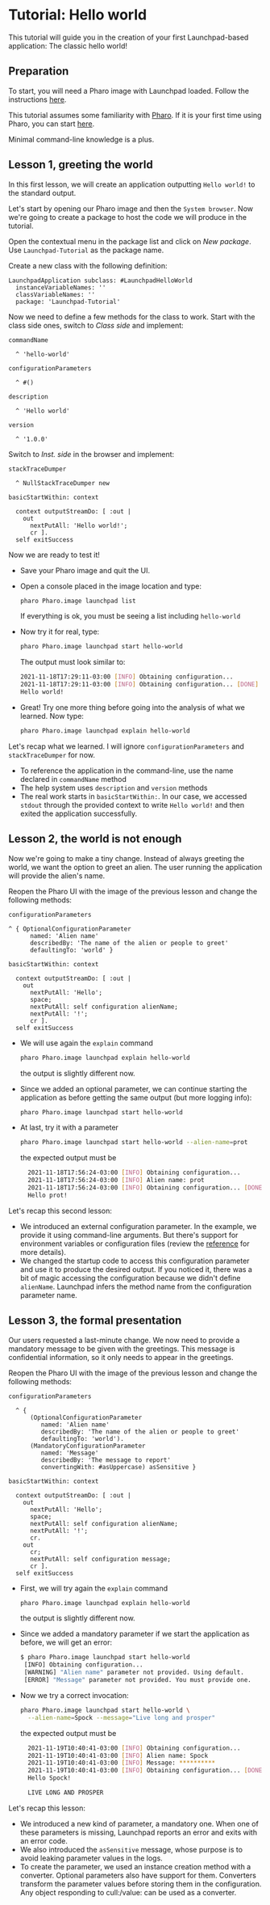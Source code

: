 # Tutorial: Hello world

This tutorial will guide you in the creation of your first Launchpad-based application:
The classic hello world!

## Preparation

To start, you will need a Pharo image with Launchpad loaded.
Follow the instructions [here](../how-to/how-to-load-in-pharo).

This tutorial assumes some familiarity with [Pharo](https://pharo.org/). If it is
your first time using Pharo, you can start [here](https://pharo.org/documentation).

Minimal command-line knowledge is a plus.

## Lesson 1, greeting the world

In this first lesson, we will create an application outputting `Hello world!`
to the standard output.

Let's start by opening our Pharo image and then the `System browser`. Now
we're going to create a package to host the code we will produce in the tutorial.

Open the contextual menu in the package list and click on *New package*. Use
`Launchpad-Tutorial` as the package name.

Create a new class with the following definition:

```smalltalk
LaunchpadApplication subclass: #LaunchpadHelloWorld
  instanceVariableNames: ''
  classVariableNames: ''
  package: 'Launchpad-Tutorial'
```

Now we need to define a few methods for the class to work.
Start with the class side ones, switch to *Class side* and implement:

```smalltalk
commandName

  ^ 'hello-world'
```

```smalltalk
configurationParameters

  ^ #()
```

```smalltalk
description

  ^ 'Hello world'
```

```smalltalk
version

  ^ '1.0.0'
```

Switch to *Inst. side* in the browser and implement:

```smalltalk
stackTraceDumper

  ^ NullStackTraceDumper new
```

```smalltalk
basicStartWithin: context

  context outputStreamDo: [ :out |
    out
      nextPutAll: 'Hello world!';
      cr ].
  self exitSuccess
```

Now we are ready to test it!

- Save your Pharo image and quit the UI.
- Open a console placed in the image location and type:

  ```bash
  pharo Pharo.image launchpad list
  ```

  If everything is ok, you must be seeing a list including `hello-world`

- Now try it for real, type:

  ```bash
  pharo Pharo.image launchpad start hello-world
  ```

  The output must look similar to:

  ```bash
  2021-11-18T17:29:11-03:00 [INFO] Obtaining configuration...
  2021-11-18T17:29:11-03:00 [INFO] Obtaining configuration... [DONE]
  Hello world!
  ```

- Great! Try one more thing before going into the analysis of what we learned.
  Now type:

  ```bash
  pharo Pharo.image launchpad explain hello-world
  ```

 Let's recap what we learned. I will ignore `configurationParameters` and
`stackTraceDumper` for now.

- To reference the application in the command-line, use the name declared in `commandName`
  method
- The help system uses `description` and `version` methods
- The real work starts in `basicStartWithin:`. In our case, we accessed
  `stdout` through the provided context to write `Hello world!` and then exited
  the application successfully.

## Lesson 2, the world is not enough

Now we're going to make a tiny change. Instead of always greeting the world, we want
the option to greet an alien. The user running the application will provide the
alien's name.

Reopen the Pharo UI with the image of the previous lesson and change the
following methods:

```smalltalk
configurationParameters

^ { OptionalConfigurationParameter
      named: 'Alien name'
      describedBy: 'The name of the alien or people to greet'
      defaultingTo: 'world' }
```

```smalltalk
basicStartWithin: context

  context outputStreamDo: [ :out |
    out
      nextPutAll: 'Hello';
      space;
      nextPutAll: self configuration alienName;
      nextPutAll: '!';
      cr ].
  self exitSuccess
```

- We will use again the `explain` command

  ```bash
  pharo Pharo.image launchpad explain hello-world
  ```

  the output is slightly different now.

- Since we added an optional parameter, we can continue starting the application
  as before getting the same output (but more logging info):

  ```bash
  pharo Pharo.image launchpad start hello-world
  ```

- At last, try it with a parameter

  ```bash
  pharo Pharo.image launchpad start hello-world --alien-name=prot
  ```

  the expected output must be

  ```bash
    2021-11-18T17:56:24-03:00 [INFO] Obtaining configuration...
    2021-11-18T17:56:24-03:00 [INFO] Alien name: prot
    2021-11-18T17:56:24-03:00 [INFO] Obtaining configuration... [DONE]
    Hello prot!
  ```

 Let's recap this second lesson:

- We introduced an external configuration parameter. In the example, we provide
  it using command-line arguments. But there's support for environment
  variables or configuration files (review the [reference](../reference/Configuration.md)
  for more details).
- We changed the startup code to access this configuration parameter and use it to
  produce the desired output. If you noticed it, there was a bit of magic accessing
  the configuration because we didn't define `alienName`. Launchpad infers the
  method name from the configuration parameter name.

## Lesson 3, the formal presentation

Our users requested a last-minute change. We now need to provide a mandatory
message to be given with the greetings. This message is confidential information,
so it only needs to appear in the greetings.

Reopen the Pharo UI with the image of the previous lesson and change the
following methods:

```smalltalk
configurationParameters

  ^ {
      (OptionalConfigurationParameter
         named: 'Alien name'
         describedBy: 'The name of the alien or people to greet'
         defaultingTo: 'world').
      (MandatoryConfigurationParameter
         named: 'Message'
         describedBy: 'The message to report'
         convertingWith: #asUppercase) asSensitive }
```

```smalltalk
basicStartWithin: context

  context outputStreamDo: [ :out |
    out
      nextPutAll: 'Hello';
      space;
      nextPutAll: self configuration alienName;
      nextPutAll: '!';
      cr.
    out
      cr;
      nextPutAll: self configuration message;
      cr ].
  self exitSuccess
```

- First, we will try again the `explain` command

  ```bash
  pharo Pharo.image launchpad explain hello-world
  ```

  the output is slightly different now.

- Since we added a mandatory parameter if we start the application as before,
  we will get an error:

  ```bash
  $ pharo Pharo.image launchpad start hello-world
   [INFO] Obtaining configuration...
   [WARNING] "Alien name" parameter not provided. Using default.
   [ERROR] "Message" parameter not provided. You must provide one.
  ```

- Now we try a correct invocation:

  ```bash
  pharo Pharo.image launchpad start hello-world \
    --alien-name=Spock --message="Live long and prosper"
  ```

  the expected output must be

  ```bash
    2021-11-19T10:40:41-03:00 [INFO] Obtaining configuration...
    2021-11-19T10:40:41-03:00 [INFO] Alien name: Spock
    2021-11-19T10:40:41-03:00 [INFO] Message: **********
    2021-11-19T10:40:41-03:00 [INFO] Obtaining configuration... [DONE]
    Hello Spock!

    LIVE LONG AND PROSPER
  ```

 Let's recap this lesson:

- We introduced a new kind of parameter, a mandatory one. When one of these
  parameters is missing, Launchpad reports an error and exits with an error code.
- We also introduced the `asSensitive` message, whose purpose is to avoid
  leaking parameter values in the logs.
- To create the parameter, we used an instance creation method with a converter.
  Optional parameters also have support for them. Converters transform the
  parameter values before storing them in the configuration. Any object
  responding to cull:/value: can be used as a converter.

